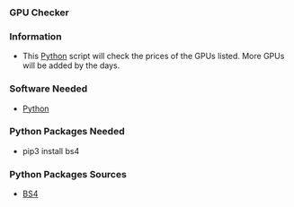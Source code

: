 ### GPU Checker

### Information
- This [Python](https://www.python.org/ftp/python/3.10.0/python-3.10.0-amd64.exe) script will check the prices of the GPUs listed. More GPUs will be added by the days.

### Software Needed
- [Python](https://www.python.org/ftp/python/3.10.0/python-3.10.0-amd64.exe)

### Python Packages Needed
- pip3 install bs4

### Python Packages Sources
- [BS4](https://pypi.org/project/bs4/)
